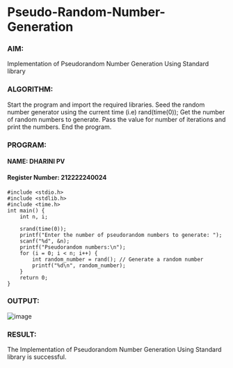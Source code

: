 # Pseudo-Random-Number-Generation

### AIM:
Implementation of Pseudorandom Number Generation Using Standard library

### ALGORITHM:
Start the program and import the required libraries.
Seed the random number generator using the current time (i.e) rand(time(0));
Get the number of random numbers to generate.
Pass the value for number of iterations and print the numbers.
End the program.
### PROGRAM:
#### NAME: DHARINI PV
#### Register Number: 212222240024
```
#include <stdio.h>
#include <stdlib.h>  
#include <time.h>    
int main() {
    int n, i;
    
    srand(time(0));
    printf("Enter the number of pseudorandom numbers to generate: ");
    scanf("%d", &n);
    printf("Pseudorandom numbers:\n");
    for (i = 0; i < n; i++) {
        int random_number = rand(); // Generate a random number
        printf("%d\n", random_number);
    }
    return 0;
}
```
### OUTPUT:
![image](https://github.com/user-attachments/assets/7cdd8799-c3ff-4720-99a3-5cdf77e3a0fd)

### RESULT:
The Implementation of Pseudorandom Number Generation Using Standard library is successful.
